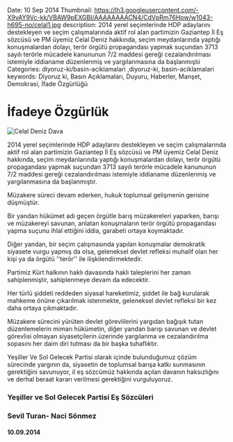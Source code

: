 Date: 10 Sep 2014
Thumbnail: https://lh3.googleusercontent.com/-X9vAY9Vc-kk/VBAW9pEXGBI/AAAAAAAACN4/CdVpRm76How/w1043-h695-no/celal1.jpg
description: 2014 yerel seçimlerinde HDP adaylarını destekleyen ve seçim çalışmalarında aktif rol alan partimizin Gaziantep İl Eş sözcüsü ve PM üyemiz Celal Deniz hakkında, seçim meydanlarında yaptığı konuşmalardan dolayı, terör örgütü propagandası yapmak suçundan 3713 sayılı terörle mücadele kanununun 7/2 maddesi gereği cezalandırılması istemiyle iddianame düzenlenmiş ve yargılanmasına da başlanmıştıi
Categories: diyoruz-ki/basin-aciklamalari ,diyoruz-ki, basin-aciklamalari
keywords: Diyoruz ki, Basın Açıklamaları, Duyuru, Haberler, Manşet, Demokrasi, İfade Özgürlüğü

# İfadeye Özgürlük

![Celal Deniz Dava](https://lh3.googleusercontent.com/-X9vAY9Vc-kk/VBAW9pEXGBI/AAAAAAAACN4/CdVpRm76How/w1043-h695-no/celal1.jpg)

2014 yerel seçimlerinde HDP adaylarını destekleyen ve seçim çalışmalarında aktif rol alan partimizin Gaziantep İl Eş sözcüsü ve PM üyemiz Celal Deniz hakkında, seçim meydanlarında yaptığı konuşmalardan dolayı, terör örgütü propagandası yapmak suçundan 3713 sayılı terörle mücadele kanununun 7/2 maddesi gereği cezalandırılması istemiyle iddianame düzenlenmiş ve yargılanmasına da başlanmıştır.
 
Müzakere süreci devam ederken, hukuk toplumsal gelişmenin gerisine düşmüştür.
 
Bir yandan hükümet adı geçen örgütle barış müzakereleri yaparken, barışı ve müzakereyi savunan, anlatan konuşmaların terör örgütü propagandası yapma suçunu ihlal ettiğini iddia, garabeti ortaya koymaktadır.
 
Diğer yandan, bir seçim çalışmasında yapılan konuşmalar demokratik siyasete vurgu yapmış da olsa, geleneksel devlet refleksi muhalif olan her kişi ya da örgütü ''terör'' ile ilişkilendirmektedir.
 
Partimiz Kürt halkının haklı davasında haklı taleplerini her zaman sahiplenmiştir, sahiplenmeye devam da edecektir.
 
Her türlü şiddeti reddeden siyasal hareketimiz, şiddet ile bağ kurularak mahkeme önüne çıkarılmak istenmekte, geleneksel devlet refleksi bir kez daha ortaya çıkmaktadır.
 
Müzakere sürecini yürüten devlet görevlilerini yargıdan bağışık tutan düzenlemelerin mimarı hükümetin, diğer yandan barışı savunan ve devlet görevlisi olmayan siyasetçilerin üzerinde yargılanma ve cezalandırılma sopasını her daim diri tutması da bir başka tuhaflıktır.
 
Yeşiller Ve Sol Gelecek Partisi olarak içinde bulunduğumuz çözüm sürecinde yargının da, siyasetin de toplumsal barışa katkı sunmasının gerektiğini savunuyor, il eş sözcümüz hakkında açılan davanın haksızlığını ve derhal beraat kararı verilmesi gerektiğini vurguluyoruz.


### Yeşiller ve Sol Gelecek Partisi Eş Sözcüleri
### Sevil Turan- Naci Sönmez
#### 10.09.2014
